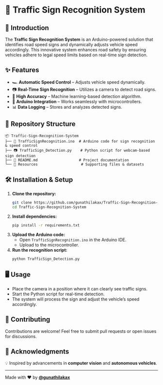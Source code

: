 # 🚦 Traffic Sign Recognition System

## 📌 Introduction
The **Traffic Sign Recognition System** is an Arduino-powered solution that identifies road speed signs and dynamically adjusts vehicle speed accordingly. This innovative system enhances road safety by ensuring vehicles adhere to legal speed limits based on real-time sign detection.

## ✨ Features
- 🏎️ **Automatic Speed Control** – Adjusts vehicle speed dynamically.
- 📷 **Real-Time Sign Recognition** – Utilizes a camera to detect road signs.
- 🎯 **High Accuracy** – Machine learning-based detection algorithm.
- 🔗 **Arduino Integration** – Works seamlessly with microcontrollers.
- 📊 **Data Logging** – Stores and analyzes detected signs.

## 📁 Repository Structure
```
📦 Traffic-Sign-Recognition-System
├── 🚀 TrafficSignRecognition.ino  # Arduino code for sign recognition & speed control
├── 📷 TrafficSign_Detection.py    # Python script for webcam-based sign detection
├── 📜 README.md                   # Project documentation
└── 📂 Resources                    # Supporting files & datasets
```

## 🛠 Installation & Setup
1. **Clone the repository:**
   ```bash
   git clone https://github.com/gunathilakax/Traffic-Sign-Recognition-System.git
   cd Traffic-Sign-Recognition-System
   ```
2. **Install dependencies:**
   ```bash
   pip install -r requirements.txt
   ```
3. **Upload the Arduino code:**
   - Open `TrafficSignRecognition.ino` in the Arduino IDE.
   - Upload to the microcontroller.
4. **Run the recognition script:**
   ```bash
   python TrafficSign_Detection.py
   ```

## 🖥️ Usage
- Place the camera in a position where it can clearly see traffic signs.
- Start the Python script for real-time detection.
- The system will process the sign and adjust the vehicle’s speed accordingly.

## 🤝 Contributing
Contributions are welcome! Feel free to submit pull requests or open issues for discussions.

## 📢 Acknowledgments
💡 Inspired by advancements in **computer vision** and **autonomous vehicles**.

---
Made with ❤️ by **[@gunathilakax](https://github.com/gunathilakax)**

